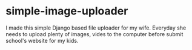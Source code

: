 # simple-image-uploader

I made this simple Django based file uploader for my wife. Everyday she needs to upload plenty of images, vides to the computer before submit school's website for my kids. 
